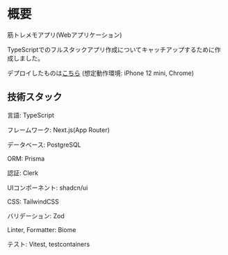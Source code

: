 # 概要
筋トレメモアプリ(Webアプリケーション)

TypeScriptでのフルスタックアプリ作成についてキャッチアップするために作成しました。

デプロイしたものは[こちら](https://training-memo-three.vercel.app/)
(想定動作環境: iPhone 12 mini, Chrome)

## 技術スタック
言語: TypeScript

フレームワーク: Next.js(App Router)

データベース: PostgreSQL

ORM: Prisma

認証: Clerk

UIコンポーネント: shadcn/ui

CSS: TailwindCSS

バリデーション: Zod

Linter, Formatter: Biome

テスト: Vitest, testcontainers
